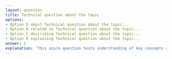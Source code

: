 ```yaml
---
layout: question
title: Technical question about the topic
options:
- Option D about Technical question about the topic...
- Option A related to Technical question about the topic...
- Option C describing Technical question about the topic...
- Option B explaining Technical question about the topic...
answer: 1
explanation: 'This azure question tests understanding of key concepts and best practices.'
---
```

